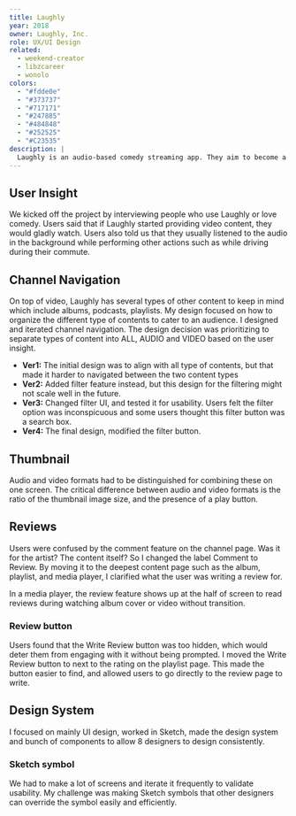 ```yaml
---
title: Laughly
year: 2018
owner: Laughly, Inc.
role: UX/UI Design
related:
  - weekend-creator
  - libzcareer
  - wonolo
colors:
  - "#fdde0e"
  - "#373737"
  - "#717171"
  - "#247885"
  - "#484848"
  - "#252525"
  - "#C23535"
description: |
  Laughly is an audio-based comedy streaming app. They aim to become a platform that creates and promotes comedic brands at an individual or organizational level. They desired to integrate both audio and video formats into the app, and to bring the audience and comedian together to create a social community. I tackled designing the new channel page structure and led the design team through high-fidelity and prototyping.
---
```


## User Insight

We kicked off the project by interviewing people who use Laughly or love comedy. Users said that if Laughly started providing video content, they would gladly watch. Users also told us that they usually listened to the audio in the background while performing other actions such as while driving during their commute.

<work-media name="scene.jpg" alt="Issue: How can users switch between consuming video and audio easily?" caption="Issue: How can users switch between consuming video and audio easily?" />

## Channel Navigation

<work-media name="channnel_navigation.jpg" alt="Channel navigation" />

On top of video, Laughly has several types of other content to keep in mind which include albums, podcasts, playlists. My design focused on how to organize the different type of contents to cater to an audience.
I designed and iterated channel navigation. The design decision was prioritizing to separate types of content into ALL, AUDIO and VIDEO based on the user insight.

- **Ver1:** The initial design was to align with all type of contents, but that made it harder to navigated between the two content types
- **Ver2:** Added filter feature instead, but this design for the filtering might not scale well in the future.
- **Ver3:** Changed filter UI, and tested it for usability. Users felt the filter option was inconspicuous and some users thought this filter button was a search box.
- **Ver4:** The final design, modified the filter button.

## Thumbnail

<work-media name="media_thumbnails.jpg" alt="Thumbnail" />

Audio and video formats had to be distinguished for combining these on one screen. The critical difference between audio and video formats is the ratio of the thumbnail image size, and the presence of a play button.

## Reviews

<work-media name="review.mp4" alt="Reviews mockup" />

Users were confused by the comment feature on the channel page. Was it for the artist? The content itself?
So I changed the label Comment to Review. By moving it to the deepest content page such as the album, playlist, and media player, I clarified what the user was writing a review for.

In a media player, the review feature shows up at the half of screen to read reviews during watching album cover or video without transition.


### Review button

Users found that the Write Review button was too hidden, which would deter them from engaging with it without being prompted. I moved the Write Review button to next to the rating on the playlist page. This made the button easier to find, and allowed users to go directly to the review page to write.

<work-media name="review_button.jpg" alt="Review button" />

## Design System

<work-media name="design_system_1.png,design_system_2.png,design_system_3.png,design_system_4.png,design_system_5.png,design_system_6.png" />

I focused on mainly UI design, worked in Sketch, made the design system and bunch of components to allow 8 designers to design consistently.

### Sketch symbol

<work-media name="sketch.jpg" alt="Sketch symbol" />

We had to make a lot of screens and iterate it frequently to validate usability. My challenge was making Sketch symbols that other designers can override the symbol easily and efficiently.

<work-button label="View Prototype" link="https://invis.io/R8G0YLOWE3Y" />
